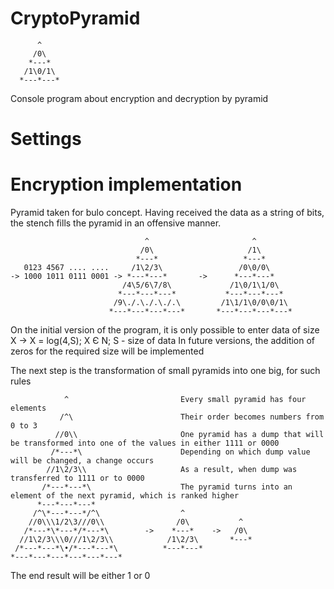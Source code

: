# CryptoPyramid

          ^
         /0\
        *---*
       /1\0/1\
      *---*---*

Console program about encryption and decryption by pyramid

# Settings
# Encryption implementation

Pyramid taken for bulo concept. Having received the data as a string of bits, the stench fills the pyramid in an offensive manner.                   
        

                                  ^                       ^
                                 /0\                     /1\
                                *---*                   *---*
       0123 4567 .... ....     /1\2/3\                 /0\0/0\
    -> 1000 1011 0111 0001 -> *---*---*       ->      *---*---*
                             /4\5/6\7/8\             /1\0/1\1/0\
                            *---*---*---*           *---*---*---*
                           /9\./.\./.\./.\         /1\1/1\0/0\0/1\
                          *---*---*---*---*       *---*---*---*---*

On the initial version of the program, it is only possible to enter data of size X -> X = log(4,S); X Є N; S - size of data 
In future versions, the addition of zeros for the required size will be implemented

The next step is the transformation of small pyramids into one big, for such rules


                ^                         Every small pyramid has four elements
               /^\                        Their order becomes numbers from 0 to 3
              //0\\                       One pyramid has a dump that will be transformed into one of the values in either 1111 or 0000
             /*---*\                      Depending on which dump value will be changed, a change occurs
            //1\2/3\\                     As a result, when dump was transferred to 1111 or to 0000
           /*---*---*\                    The pyramid turns into an element of the next pyramid, which is ranked higher
          *---*---*---*           
         /^\*---*---*/^\                  ^             
        //0\\\1/2\3///0\\                /0\           ^
       /*---*\*---*/*---*\        ->    *---*    ->   /0\ 
      //1\2/3\\\0///1\2/3\\            /1\2/3\       *---*
     /*---*---*\•/*---*---*\          *---*---*
    *---*---*---*---*---*---*
  
The end result will be either 1 or 0

